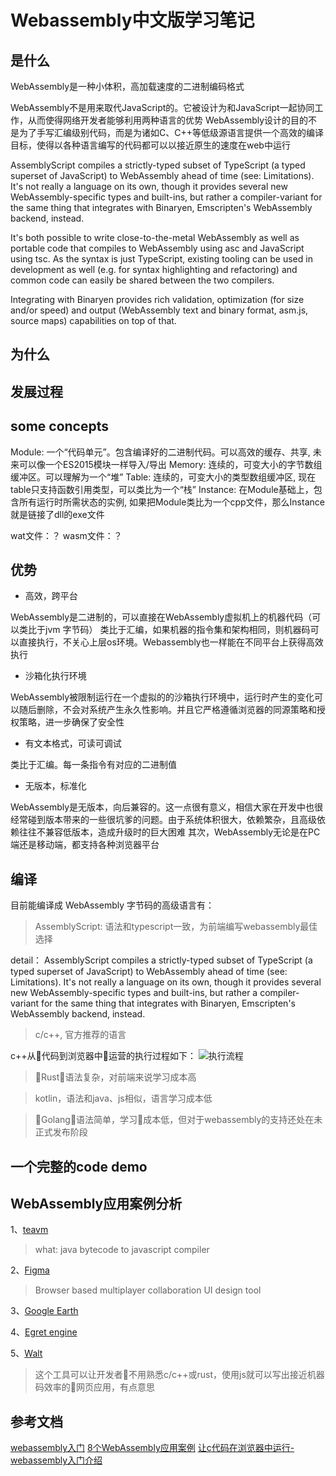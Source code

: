 # Webassembly中文版学习笔记

## 是什么

WebAssembly是一种小体积，高加载速度的二进制编码格式

WebAssembly不是用来取代JavaScript的。它被设计为和JavaScript一起协同工作，从而使得网络开发者能够利用两种语言的优势
WebAssembly设计的目的不是为了手写汇编级别代码，而是为诸如C、C++等低级源语言提供一个高效的编译目标，使得以各种语言编写的代码都可以以接近原生的速度在web中运行

AssemblyScript compiles a strictly-typed subset of TypeScript (a typed superset of JavaScript) to WebAssembly ahead of time (see: Limitations). It's not really a language on its own, though it provides several new WebAssembly-specific types and built-ins, but rather a compiler-variant for the same thing that integrates with Binaryen, Emscripten's WebAssembly backend, instead.

It's both possible to write close-to-the-metal WebAssembly as well as portable code that compiles to WebAssembly using asc and JavaScript using tsc. As the syntax is just TypeScript, existing tooling can be used in development as well (e.g. for syntax highlighting and refactoring) and common code can easily be shared between the two compilers.

Integrating with Binaryen provides rich validation, optimization (for size and/or speed) and output (WebAssembly text and binary format, asm.js, source maps) capabilities on top of that.

## 为什么

## 发展过程

## some concepts

Module: 一个“代码单元”。包含编译好的二进制代码。可以高效的缓存、共享, 未来可以像一个ES2015模块一样导入/导出
Memory: 连续的，可变大小的字节数组缓冲区。可以理解为一个“堆”
Table: 连续的，可变大小的类型数组缓冲区, 现在table只支持函数引用类型，可以类比为一个“栈”
Instance: 在Module基础上，包含所有运行时所需状态的实例, 如果把Module类比为一个cpp文件，那么Instance就是链接了dll的exe文件

wat文件：？
wasm文件：？

## 优势

- 高效，跨平台

WebAssembly是二进制的，可以直接在WebAssembly虚拟机上的机器代码（可以类比于jvm 字节码）
类比于汇编，如果机器的指令集和架构相同，则机器码可以直接执行，不关心上层os环境。Webassembly也一样能在不同平台上获得高效执行

- 沙箱化执行环境

WebAssembly被限制运行在一个虚拟的的沙箱执行环境中，运行时产生的变化可以随后删除，不会对系统产生永久性影响。并且它严格遵循浏览器的同源策略和授权策略，进一步确保了安全性

- 有文本格式，可读可调试

类比于汇编。每一条指令有对应的二进制值

- 无版本，标准化

WebAssembly是无版本，向后兼容的。这一点很有意义，相信大家在开发中也很经常碰到版本带来的一些很坑爹的问题。由于系统体积很大，依赖繁杂，且高级依赖往往不兼容低版本，造成升级时的巨大困难 
其次，WebAssembly无论是在PC端还是移动端，都支持各种浏览器平台

## 编译

目前能编译成 WebAssembly 字节码的高级语言有：

> AssemblyScript: 语法和typescript一致，为前端编写webassembly最佳选择

detail：
AssemblyScript compiles a strictly-typed subset of TypeScript (a typed superset of JavaScript) to WebAssembly ahead of time (see: Limitations). It's not really a language on its own, though it provides several new WebAssembly-specific types and built-ins, but rather a compiler-variant for the same thing that integrates with Binaryen, Emscripten's WebAssembly backend, instead.

> c/c++, 官方推荐的语言

c++从代码到浏览器中运营的执行过程如下：
![执行流程](https://smallpang.oss-cn-shanghai.aliyuncs.com/WebAssembly/005NrfBdly1fgn4gtsn7tj316o0d20td.jpg)

> Rust，语法复杂，对前端来说学习成本高

> kotlin，语法和java、js相似，语言学习成本低

> Golang，语法简单，学习成本低，但对于webassembly的支持还处在未正式发布阶段

## 一个完整的code demo

## WebAssembly应用案例分析

1、[teavm](https://github.com/konsoletyper/teavm)
> what: java bytecode to javascript compiler

2、[Figma](https://www.figma.com)
> Browser based multiplayer collaboration UI design tool

3、[Google Earth](https://www.google.com/earth/)

4、[Egret engine](https://www.egret.com/en/)

5、[Walt](https://github.com/ballercat/walt)
> 这个工具可以让开发者不用熟悉c/c++或rust，使用js就可以写出接近机器码效率的网页应用，有点意思

## 参考文档

[webassembly入门](https://blog.csdn.net/m549393829/article/details/81839822)
[8个WebAssembly应用案例](https://blog.csdn.net/fRF0lw4/article/details/79267457)
[让c代码在浏览器中运行-webassembly入门介绍](https://blog.csdn.net/sinat_32582203/article/details/73355211)